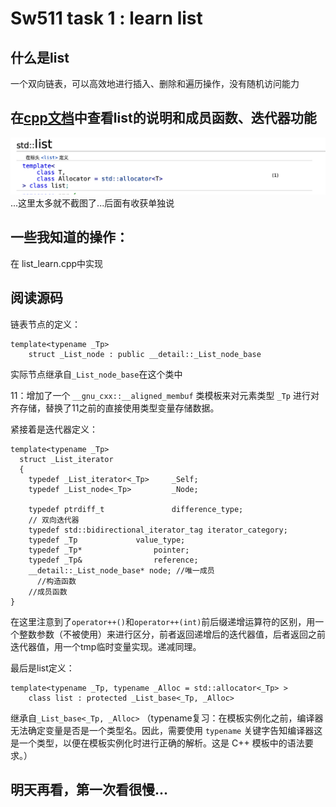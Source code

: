 # Sw511 task 1 : learn list

## 什么是list
一个双向链表，可以高效地进行插入、删除和遍历操作，没有随机访问能力

## 在[cpp文档](https://zh.cppreference.com/w/cpp/container/list)中查看list的说明和成员函数、迭代器功能
![Alt text](image.png)...这里太多就不截图了...后面有收获单独说

## 一些我知道的操作：
在 list_learn.cpp中实现

## 阅读源码
链表节点的定义：
```
template<typename _Tp>
    struct _List_node : public __detail::_List_node_base
```

实际节点继承自`_List_node_base`在这个类中

11：增加了一个 `__gnu_cxx::__aligned_membuf` 类模板来对元素类型 `_Tp` 进行对齐存储，替换了11之前的直接使用类型变量存储数据。

紧接着是迭代器定义：

```
template<typename _Tp>
  struct _List_iterator
  {
    typedef _List_iterator<_Tp>		_Self;
    typedef _List_node<_Tp>			_Node;

    typedef ptrdiff_t				difference_type;
    // 双向迭代器
    typedef std::bidirectional_iterator_tag	iterator_category;
    typedef _Tp				value_type;
    typedef _Tp*				pointer;
    typedef _Tp&				reference;
    __detail::_List_node_base* node; //唯一成员
	  //构造函数
    //成员函数
}
```

在这里注意到了`operator++()`和`operator++(int)`前后缀递增运算符的区别，用一个整数参数（不被使用）来进行区分，前者返回递增后的迭代器值，后者返回之前迭代器值，用一个tmp临时变量实现。递减同理。

最后是list定义：

```
template<typename _Tp, typename _Alloc = std::allocator<_Tp> >
    class list : protected _List_base<_Tp, _Alloc>
```

继承自`_List_base<_Tp, _Alloc>` （typename复习：在模板实例化之前，编译器无法确定变量是否是一个类型名。因此，需要使用 `typename` 关键字告知编译器这是一个类型，以便在模板实例化时进行正确的解析。这是 C++ 模板中的语法要求。）

## 明天再看，第一次看很慢...
